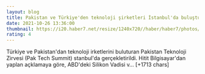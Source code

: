 ```yaml
--- 
layout: blog
title: Pakistan ve Türkiye'den teknoloji şirketleri İstanbul'da buluştu
date: 2021-10-26 13:36:00
thumbnail: https://i20.haber7.net/resize/1240x720//haber/haber7/photos/2021/43/pakistan_ve_turkiyeden_teknoloji_sirketleri_istanbulda_bulustu_1635255355_6907.jpeg
rating: 4
---
```

Türkiye ve Pakistan'dan teknoloji irketlerini buluturan Pakistan Teknoloji Zirvesi (Pak Tech Summit) stanbul'da gerçekletirildi.
Hitit Bilgisayar'dan yaplan açklamaya göre, ABD'deki Silikon Vadisi v… [+1713 chars]